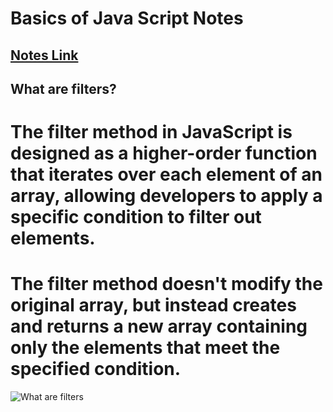 # Basics of Java Script Notes
## [Notes Link](https://projects.100xdevs.com/tracks/javascript-1/Javascript-101-1)

## What are filters?
# The filter method in JavaScript is designed as a higher-order function that iterates over each element of an array, allowing developers to apply a specific condition to filter out elements.

 # The filter method doesn't modify the original array, but instead creates and returns a new array containing only the elements that meet the specified condition.
 

![What are filters](what%20are%20filters.png)

